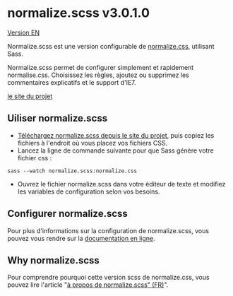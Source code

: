 # normalize.scss v3.0.1.0

[Version EN](https://github.com/Effeilo/normalize.scss/blob/master/README.md)

Normalize.scss est une version configurable de [normalize.css](http://necolas.github.io/normalize.css/), utilisant Sass. 

Normalize.scss permet de configurer simplement et rapidement normalise.css. Choisissez les règles, ajoutez ou supprimez les commentaires explicatifs et le support d'IE7.

[le site du projet](http://www.effeiloweb.fr/normalize.scss/)

## Uiliser normalize.scss

* [Téléchargez normalize.scss depuis le site du projet](http://www.effeiloweb.fr/normalize.scss/), puis copiez les fichiers à l'endroit où vous placez vos fichiers CSS. 
* Lancez la ligne de commande suivante pour que Sass génère votre fichier css : 
```
sass --watch normalize.scss:normalize.css
```
* Ouvrez le fichier normalize.scss dans votre éditeur de texte et modifiez les variables de configuration selon vos besoins. 

## Configurer normalize.scss

Pour plus d'informations sur la configuration de normalize.scss, vous pouvez vous rendre sur la [documentation en ligne](http://www.effeiloweb.fr/normalize.scss/doc.html).

## Why normalize.scss

Pour comprendre pourquoi cette version scss de normalize.css, vous pouvez lire l'article "[à propos de normalize.scss" (FR)](http://blog.effeiloweb.fr/a-propos-de-normalize-scss/)".


